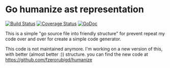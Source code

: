 # Go humanize ast representation

[![Build Status](https://travis-ci.org/goraz/humanize.svg)](https://travis-ci.org/goraz/humanize)
[![Coverage Status](https://coveralls.io/repos/goraz/humanize/badge.svg?branch=master&service=github)](https://coveralls.io/github/goraz/humanize?branch=master)
[![GoDoc](https://godoc.org/github.com/goraz/humanize?status.svg)](https://godoc.org/github.com/goraz/humanize)



This is a simple "go source file into friendly structure" for prevent repeat my code over and over for create a simple 
code generator. 

This code is not maintained anymore. I'm working on a new version of this, with better (almost better :)) structure. 
you can find the new code at https://github.com/fzerorubigd/humanize